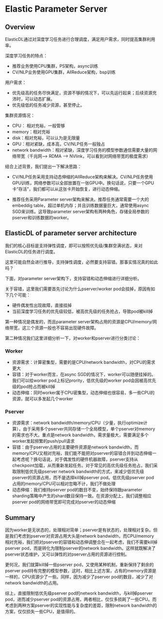 # Elastic Parameter Server

## Overview


ElasticDL通过对深度学习任务进行合理调度，满足用户需求，同时提高集群利用率。

深度学习任务的特点：

- 推荐业务使用CPU集群，PS架构，async训练
- CV/NLP业务使用GPU集群，AllReduce架构，bsp训练

用户需求：

- 优先级高的任务尽快满足，资源不够的情况下，可以先运行起来；后续资源充沛时，可以动态扩展。
- 优先级低的任务减少资源，甚至停止。

集群资源情况：

- CPU： 相对充裕，一般管够
- memory：相对充裕
- disk：相对充裕，可以认为是无限量
- GPU：相对紧缺，成本高，CV/NLP任务一般独占
- network bandwidth：相对紧缺，深度学习任务的模型参数通信需要大量的网络带宽（千兆网--> RDMA --> NVlink，可以看到对网络带宽的极度需求）

结合上述背景，我们提出一下解决思路：

- CV/NLP任务采用支持动态伸缩的AllReduce架构来解决。CV/NLP任务使用GPU训练，网络参数可以全部放置在一张GPU中。换句话说，只要一个GPU卡“存活”，我们都可以从这张卡开始恢复，进行动态伸缩。

- 推荐任务采用Parameter server架构来解决。推荐任务通常需要一个大的embeddig table，超过单机内存；并且训练数据量巨大，通常使用async SGD来训练。这导致parameter server架构有两种角色，存储全局参数的pserver和训练数据的worker。


## ElasticDL of parameter server architecture

我们的核心目标是支持弹性调度，即可以按照优先级/集群空满状态，来对ElasticDL的任务进行调度。

这里可能自然会进行推导，支持弹性调度，必然要支持容错。那事实情况真的如此吗？

下面，对parameter server架构下，支持容错和动态伸缩进行详细分析。

关于容错，这里我们需要首先讨论为什么pserver/worker pod会挂掉，原因有如下几个可能：

- 硬件偶发性出现故障，直接挂掉
- 当前深度学习任务的优先级较低，被高优先级的任务抢占，导致pod被kill掉

第一种情况是偶发的，而且parameter server架构占用的资源是CPU/memory/网络带宽，这三个资源一般也不容易出现硬件故障。

第二种情况我们这里详细分析一下，对worker和pserver进行分类讨论：

### Worker

- 资源需求：计算密集型，需要的是CPU/network bandwidth，对CPU的需求更大
- 容错：对于worker而言，在async SGD的情况下，worker可以随便挂掉的。我们可以给worker pod上标记prority，低优先级的worker pod会因被高优先级的pod抢占而被kill掉
- 动态伸缩：同时worker属于CPU密集型，动态伸缩也很容易，多一些CPU的资源，就可以多发起几个worker


### Pserver

- 资源需求：network bandwidth/memory/CPU（少量，执行optimize计算），由于采用多个pserver共同存储一个全局模型，单个pserver对memory的需求也不大。重点是network bandwidth，需求量极大，需要满足多个worker发起频繁的push/pull请求
- 容错：由于pserver占用的主要硬件资源是network bandwidth，而memory/CPU又相对充裕，我们能不能把对pserver的容错合并到动态伸缩一起考虑呢？换句话说，对于偶发性的硬件机器故障，pserver支持从checkpoint加载，从而重新发起任务。对于常见的高优先级任务抢占，我们采取限制低优先级pserver network bandwidth的方式，来减少低优先级pserver的资源占用，而不是选择kill掉pserver pod。低优先级pserver pod占用的memory/CPU可以相对忽略不计，我们不做处理
- 动态伸缩：我们维持pserver pod的数目不变，始终保持跟parameter sharding策略中产生的shard数目保持一致。在资源分配上，我们调整相应pserver pod的网络带宽即可完成对pserver的动态伸缩

## Summary

因为worker是无状态的，处理相对简单；pserver是有状态的，处理相对复杂。但是我们考虑到pserver对资源占用大头是network bandwidth，而CPU/memory相对充裕，我们把对pserver的容错和动态伸调整合在一起考虑，我们不需要kill掉pserver pod，而是转化为限制pserver的network bandwidth。这样就既解决了pserver状态维护，又可以弹性的对pserver占用的资源进行控制。

更何况，我们就算kill掉一些pserver pod，又使用某种机制，重新保持了剩余的pserver pod持有完整的模型参数，这时，相比上述方案，占有的memory资源是一样的，CPU资源少了一些。同样，因为减少了pserver pod的数目，减少了对network bandwidth的占用。

综上，直接限制低优先级pserver pod的network bandwidth，与kill掉pserver pod，进而减少pserver pod的资源占用，两者相比，仅仅多损耗了一些CPU。而考虑到两种方案pserver的实现性能与复杂度的差距，限制network bandwidth的方案，仅仅损失一些CPU，是值得的。
